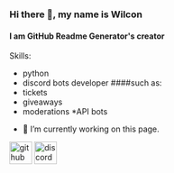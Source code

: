### Hi there 👋, my name is Wilcon
#### I am GitHub Readme Generator's creator

Skills: 
* python 
* discord bots developer
 ####such as:
* tickets
* giveaways
* moderations
*API bots
- 🔭 I’m currently working on this page. 


[<img src='https://cdn.jsdelivr.net/npm/simple-icons@3.0.1/icons/github.svg' alt='github' height='40'>](https://github.com/github.com/wilcon1)  [<img src='https://cdn.jsdelivr.net/npm/simple-icons@3.0.1/icons/discord.svg' alt='discord' height='40'>](https://discord.com/users/:1188152894915096689)  

